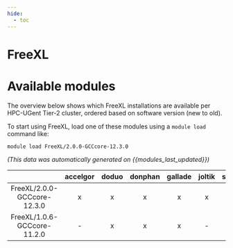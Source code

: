 ```yaml
---
hide:
  - toc
---
```


FreeXL
======

# Available modules


The overview below shows which FreeXL installations are available per HPC-UGent Tier-2 cluster, ordered based on software version (new to old).

To start using FreeXL, load one of these modules using a `module load` command like:

```shell
module load FreeXL/2.0.0-GCCcore-12.3.0
```

*(This data was automatically generated on {{modules_last_updated}})*  

| |accelgor|doduo|donphan|gallade|joltik|shinx|
| :---: | :---: | :---: | :---: | :---: | :---: | :---: |
|FreeXL/2.0.0-GCCcore-12.3.0|x|x|x|x|x|x|
|FreeXL/1.0.6-GCCcore-11.2.0|-|x|x|x|-|-|
